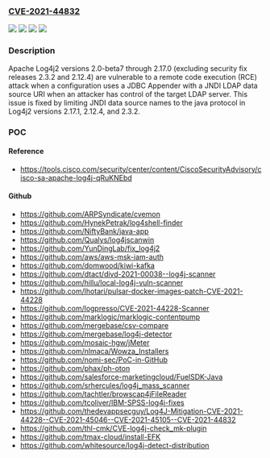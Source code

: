### [CVE-2021-44832](https://cve.mitre.org/cgi-bin/cvename.cgi?name=CVE-2021-44832)
![](https://img.shields.io/static/v1?label=Product&message=Apache%20Log4j2&color=blue)
![](https://img.shields.io/static/v1?label=Version&message=log4j-core%3C%202.17.1%20&color=brighgreen)
![](https://img.shields.io/static/v1?label=Vulnerability&message=CWE-20%20Improper%20Input%20Validation&color=brighgreen)
![](https://img.shields.io/static/v1?label=Vulnerability&message=CWE-74%20Improper%20Neutralization%20of%20Special%20Elements%20in%20Output%20Used%20by%20a%20Downstream%20Component%20('Injection')&color=brighgreen)

### Description

Apache Log4j2 versions 2.0-beta7 through 2.17.0 (excluding security fix releases 2.3.2 and 2.12.4) are vulnerable to a remote code execution (RCE) attack when a configuration uses a JDBC Appender with a JNDI LDAP data source URI when an attacker has control of the target LDAP server. This issue is fixed by limiting JNDI data source names to the java protocol in Log4j2 versions 2.17.1, 2.12.4, and 2.3.2.

### POC

#### Reference
- https://tools.cisco.com/security/center/content/CiscoSecurityAdvisory/cisco-sa-apache-log4j-qRuKNEbd

#### Github
- https://github.com/ARPSyndicate/cvemon
- https://github.com/HynekPetrak/log4shell-finder
- https://github.com/NiftyBank/java-app
- https://github.com/Qualys/log4jscanwin
- https://github.com/YunDingLab/fix_log4j2
- https://github.com/aws/aws-msk-iam-auth
- https://github.com/domwood/kiwi-kafka
- https://github.com/dtact/divd-2021-00038--log4j-scanner
- https://github.com/hillu/local-log4j-vuln-scanner
- https://github.com/lhotari/pulsar-docker-images-patch-CVE-2021-44228
- https://github.com/logpresso/CVE-2021-44228-Scanner
- https://github.com/marklogic/marklogic-contentpump
- https://github.com/mergebase/csv-compare
- https://github.com/mergebase/log4j-detector
- https://github.com/mosaic-hgw/jMeter
- https://github.com/nlmaca/Wowza_Installers
- https://github.com/nomi-sec/PoC-in-GitHub
- https://github.com/phax/ph-oton
- https://github.com/salesforce-marketingcloud/FuelSDK-Java
- https://github.com/srhercules/log4j_mass_scanner
- https://github.com/tachtler/browscap4jFileReader
- https://github.com/tcoliver/IBM-SPSS-log4j-fixes
- https://github.com/thedevappsecguy/Log4J-Mitigation-CVE-2021-44228--CVE-2021-45046--CVE-2021-45105--CVE-2021-44832
- https://github.com/thl-cmk/CVE-log4j-check_mk-plugin
- https://github.com/tmax-cloud/install-EFK
- https://github.com/whitesource/log4j-detect-distribution

